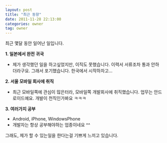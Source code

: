 ```yaml
---
layout: post
title: "최근 동향"
date: 2011-11-28 22:13:00
categories: owner
tag: owner
---
```


최근 몇달 동안 일어난 일입니다.

**1. 일본에서 완전 귀국**
 - 제가 생각했던 일을 하고싶었지만, 이직도 못했습니다. 이력서 서류조차 통과 안하더라구요. 
   그래서 포기했습니다. 한국에서 시작하자고...

**2. 서울 모바일 회사에 취직**
 - 최근 모바일쪽에 관심이 많은터라, 모바일쪽 개발회사에 취직했습니다.
   업무는 안드로이드예요. 개발이 천직인가봐요 ㅋㅋㅋ

**3. 여러가지 공부**
 - Android, iPhone, WindowsPhone
 - 개발자는 항상 공부해야하는 업종이네요 ^^

그래도, 제가 할 수 있는일을 한다는걸 기쁘게 느끼고 있습니다.
